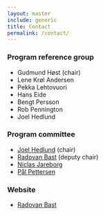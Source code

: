 ```yaml
---
layout: master
include: generic
title: Contact
permalink: /contact/
---
```


### Program reference group

- Gudmund Høst (chair)
- Lene Krøl Andersen
- Pekka Lehtovuori
- Hans Eide
- Bengt Persson
- Rob Pennington
- Joel Hedlund

### Program committee

- [Joel Hedlund](mailto:joel@nsc.liu.se) (chair)
- [Radovan Bast](mailto:radovan.bast@uit.no) (deputy chair)
- [Niclas Jareborg](mailto:niclas.jareborg@bils.se)
- [Pål Pettersen](mailto:paal.pettersen@nordforsk.org)

### Website

- [Radovan Bast](mailto:radovan.bast@uit.no)

